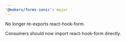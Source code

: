 ```yaml
---
'@makerx/forms-ionic': major
---
```


No longer re-exports react-hook-form.

Consumers should now import react-hook-form directly.
